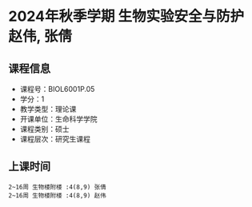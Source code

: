 # 2024年秋季学期 生物实验安全与防护 赵伟, 张倩






## 课程信息

- 课程号：BIOL6001P.05
- 学分：1
- 教学类型：理论课
- 开课单位：生命科学学院
- 课程类别：硕士
- 课程层次：研究生课程

## 上课时间

```
2~16周 生物楼附楼 :4(8,9) 张倩
2~16周 生物楼附楼 :4(8,9) 赵伟
```

